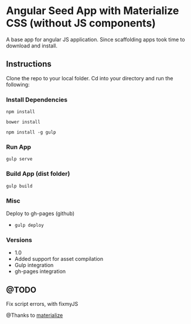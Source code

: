 # Angular Seed App with Materialize CSS (without JS components)

A base app for angular JS application. Since scaffolding apps took time to download and install.

## Instructions

Clone the repo to your local folder. Cd into your directory and run the following:

### Install Dependencies
```
npm install

bower install

npm install -g gulp
```
### Run App

```
gulp serve
```

### Build App (dist folder)
```
gulp build
```

### Misc
 Deploy to gh-pages (github)
  * ```gulp deploy``` 
 

### Versions

* 1.0
 * Added support for asset compilation
 * Gulp integration
 * gh-pages integration

## @TODO
Fix script errors, with fixmyJS

@Thanks to [materialize](https://github.com/Dogfalo/materialize)
